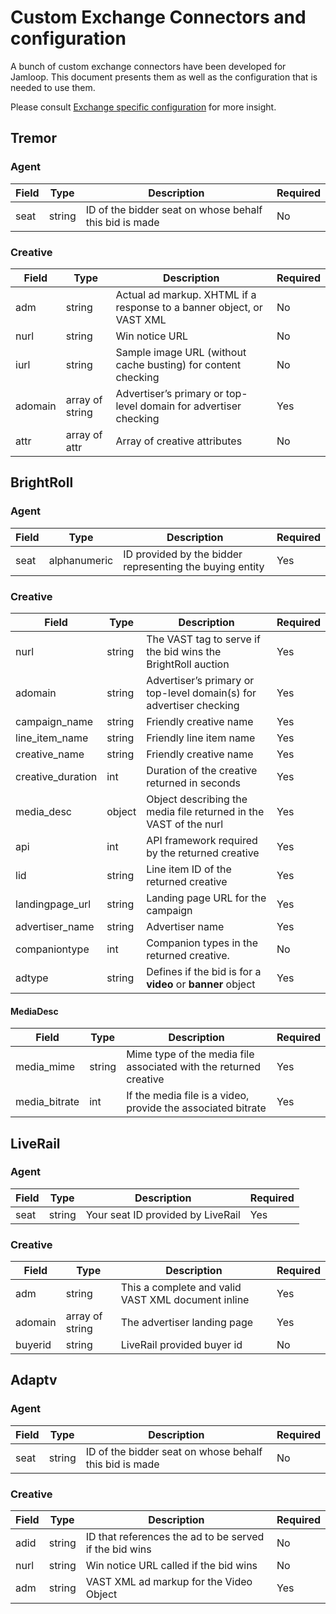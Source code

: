 # Custom Exchange Connectors and configuration

A bunch of custom exchange connectors have been developed for Jamloop. This document
presents them as well as the configuration that is needed to use them.

Please consult [Exchange specific configuration](https://github.com/rtbkit/rtbkit/wiki/Exchange-specific-configuration)
for more insight.

## Tremor

### Agent

| Field                  | Type             | Description                                                              | Required |
| ---------------------- | ---------------- | ------------------------------------------------------------------------ | -------- |
| seat                   | string           | ID of the bidder seat on whose behalf this bid is made                   | No       |

### Creative

| Field                  | Type             | Description                                                              | Required |
| ---------------------- | ---------------- | ------------------------------------------------------------------------ | -------- |
| adm                    | string           | Actual ad markup. XHTML if a response to a banner object, or VAST XML    | No       |
| nurl                   | string           | Win notice URL                                                           | No       |
| iurl                   | string           | Sample image URL (without cache busting) for content checking            | No       |
| adomain                | array of string  | Advertiser’s primary or top-level domain for advertiser checking         | Yes      |
| attr                   | array of attr    | Array of creative attributes                                             | No       |


## BrightRoll

### Agent

| Field                  | Type             | Description                                                              | Required |
| ---------------------- | ---------------- | ------------------------------------------------------------------------ | -------- |
| seat                   | alphanumeric     | ID provided by the bidder representing the buying entity                 | Yes      |

### Creative

| Field                  | Type             | Description                                                              | Required |
| ---------------------- | ---------------- | ------------------------------------------------------------------------ | -------- |
| nurl                   | string           | The VAST tag to serve if the bid wins the BrightRoll auction             | Yes      |
| adomain                | string           | Advertiser’s primary or top-level domain(s) for advertiser checking      | Yes      |
| campaign_name          | string           | Friendly creative name                                                   | Yes      |
| line_item_name         | string           | Friendly line item name                                                  | Yes      |
| creative_name          | string           | Friendly creative name                                                   | Yes      |
| creative_duration      | int              | Duration of the creative returned in seconds                             | Yes      |
| media_desc             | object           | Object describing the media file returned in the VAST of the nurl        | Yes      |
| api                    | int              | API framework required by the returned creative                          | Yes      |
| lid                    | string           | Line item ID of the returned creative                                    | Yes      |
| landingpage_url        | string           | Landing page URL for the campaign                                        | Yes      |
| advertiser_name        | string           | Advertiser name                                                          | Yes      |
| companiontype          | int              | Companion types in the returned creative.                                | No       |
| adtype                 | string           | Defines if the bid is for a **video** or **banner** object               | Yes      |

#### MediaDesc

| Field                  | Type             | Description                                                              | Required |
| ---------------------- | ---------------- | ------------------------------------------------------------------------ | -------- |
| media_mime             | string           | Mime type of the media file associated with the returned creative        | Yes      |
| media_bitrate          | int              | If the media file is a video, provide the associated bitrate             | Yes      |

## LiveRail

### Agent

| Field                  | Type             | Description                                                              | Required |
| ---------------------- | ---------------- | ------------------------------------------------------------------------ | -------- |
| seat                   | string           | Your seat ID provided by LiveRail                                        | Yes      |

### Creative

| Field                  | Type             | Description                                                              | Required |
| ---------------------- | ---------------- | ------------------------------------------------------------------------ | -------- |
| adm                    | string           | This a complete and valid VAST XML document inline                       | Yes      |
| adomain                | array of string  | The advertiser landing page                                              | Yes      |
| buyerid                | string           | LiveRail provided buyer id                                               | No       |

## Adaptv

### Agent

| Field                  | Type             | Description                                                              | Required |
| ---------------------- | ---------------- | ------------------------------------------------------------------------ | -------- |
| seat                   | string           | ID of the bidder seat on whose behalf this bid is made                   | No       |

### Creative

| Field                  | Type             | Description                                                              | Required |
| ---------------------- | ---------------- | ------------------------------------------------------------------------ | -------- |
| adid                   | string           | ID that references the ad to be served if the bid wins                   | No       |
| nurl                   | string           | Win notice URL called if the bid wins                                    | No       |
| adm                    | string           | VAST XML ad markup for the Video Object                                  | Yes      |
